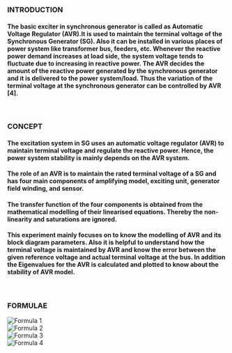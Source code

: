 ### INTRODUCTION<br>
#### The basic exciter in synchronous generator is called as Automatic Voltage Regulator (AVR).It is used to maintain the terminal voltage of the Synchronous Generator (SG). Also it can be installed in various places of power system like transformer bus, feeders, etc. Whenever the reactive power demand increases at load side, the system voltage tends to fluctuate due to increasing in reactive power. The AVR decides the amount of the reactive power generated by the synchronous generator and it is delivered to the power system/load. Thus the variation of the terminal voltage at the synchronous generator can be controlled by AVR [4].
<br>

### CONCEPT<br>
#### The excitation system in SG uses an automatic voltage regulator (AVR) to maintain terminal voltage and regulate the reactive power. Hence, the power system stability is mainly depends on the AVR system. 
#### The role of an AVR is to maintain the rated terminal voltage of a SG and has four main components of amplifying model, exciting unit, generator field winding, and sensor. 
#### The transfer function of the four components is obtained from the mathematical modelling of their linearised equations. Thereby the non-linearity and saturations are ignored. 
#### This experiment mainly focuses on to know the modelling of AVR and its block diagram parameters. Also it is helpful to understand how the terminal voltage is maintained by AVR and know the error between the given reference voltage and actual terminal voltage at the bus.  In addition the Eigenvalues for the AVR is calculated and plotted to know about the stability of AVR model.
<br>

### FORMULAE<br>
![Formula 1](images/Exp7_Formula1.png)<br>
![Formula 2](images/Exp7_Formula2.png)<br>
![Formula 3](images/Exp7_Formula3.png)<br>
![Formula 4](images/Exp7_Formula4.png)<br>
